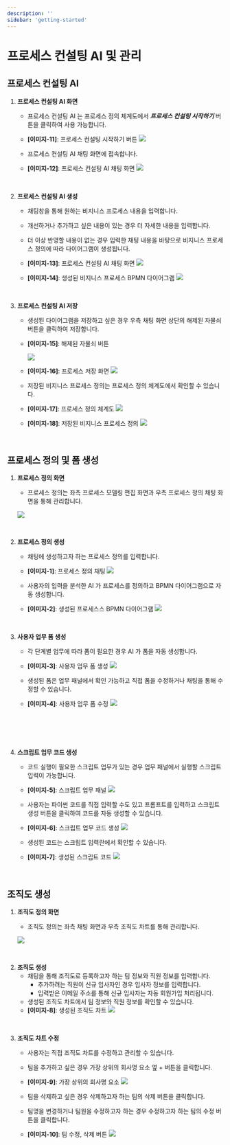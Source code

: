 ```yaml
---
description: ''
sidebar: 'getting-started'
---
```


# 프로세스 컨설팅 AI 및 관리


## 프로세스 컨설팅 AI

1. **프로세스 컨설팅 AI 화면**
   - 프로세스 컨설팅 AI 는 프로세스 정의 체계도에서 ***프로세스 컨설팅 시작하기*** 버튼을 클릭하여 사용 가능합니다.
   - **[이미지-11]**: 프로세스 컨설팅 시작하기 버튼
   ![](../../uengine-image/process-gpt/process_consulting_button.png)

   - 프로세스 컨설팅 AI 채팅 화면에 접속합니다.
   - **[이미지-12]**: 프로세스 컨설팅 AI 채팅 화면
   ![](../../uengine-image/process-gpt/process_consulting_ai_chat1.png)

<br>

2. **프로세스 컨설팅 AI 생성**  
   - 채팅창을 통해 원하는 비지니스 프로세스 내용을 입력합니다.
   - 개선하거나 추가하고 싶은 내용이 있는 경우 더 자세한 내용을 입력합니다.
   - 더 이상 반영할 내용이 없는 경우 입력한 채팅 내용을 바탕으로 비지니스 프로세스 정의에 따라 다이어그램이 생성됩니다.

   - **[이미지-13]**: 프로세스 컨설팅 AI 채팅 화면
   ![](../../uengine-image/process-gpt/process_consulting_ai_chat2.png)

   - **[이미지-14]**: 생성된 비지니스 프로세스 BPMN 다이어그램
   ![](../../uengine-image/process-gpt/process_consulting_ai_chat3.png)

<br>

3. **프로세스 컨설팅 AI 저장**  
   - 생성된 다이어그램을 저장하고 싶은 경우 우측 채팅 화면 상단의 해제된 자물쇠 버튼을 클릭하여 저장합니다.
   - **[이미지-15]**: 해제된 자물쇠 버튼
   
      ![](../../uengine-image/process-gpt/process_consulting_ai_chat4.png)

   - **[이미지-16]**: 프로세스 저장 화면
   ![](../../uengine-image/process-gpt/process_consulting_ai_chat5.png)

   - 저장된 비지니스 프로세스 정의는 프로세스 정의 체계도에서 확인할 수 있습니다.
   - **[이미지-17]**: 프로세스 정의 체계도
   ![](../../uengine-image/process-gpt/process_definition_map1.png)
   - **[이미지-18]**:   저장된 비지니스 프로세스 정의
   ![](../../uengine-image/process-gpt/process_definition_map2.png)

<br>   

## 프로세스 정의 및 폼 생성

1. **프로세스 정의 화면**  
   - 프로세스 정의는 좌측 프로세스 모델링 편집 화면과 우측 프로세스 정의 채팅 화면을 통해 관리합니다.

   ![](../../uengine-image/process-gpt/processDefinitionChat_sub1.png)

<br>

2. **프로세스 정의 생성**  
   - 채팅에 생성하고자 하는 프로세스 정의를 입력합니다.
   - **[이미지-1]**: 프로세스 정의 채팅
   ![](../../uengine-image/process-gpt/process_definition_chat1.png)

   - 사용자의 입력을 분석한 AI 가 프로세스를 정의하고 BPMN 다이어그램으로 자동 생성합니다.
   - **[이미지-2]**: 생성된 프로세스스 BPMN 다이어그램
   ![](../../uengine-image/process-gpt/process_definition_chat2.png)

<br>

3. **사용자 업무 폼 생성**  
   - 각 단계별 업무에 따라 폼이 필요한 경우 AI 가 폼을 자동 생성합니다.
   - **[이미지-3]**: 사용자 업무 폼 생성
   ![](../../uengine-image/process-gpt/process_definition_chat3.png)


   - 생성된 폼은 업무 패널에서 확인 가능하고 직접 폼을 수정하거나 채팅을 통해 수정할 수 있습니다.
   - **[이미지-4]**: 사용자 업무 폼 수정
   ![](../../uengine-image/process-gpt/process_definition_chat4.png)

<br>

<span id="script-code">&nbsp;</span>
<br><br>

4. **스크립트 업무 코드 생성**  
   - 코드 실행이 필요한 스크립트 업무가 있는 경우 업무 패널에서 실행할 스크립트 입력이 가능합니다.
   - **[이미지-5]**: 스크립트 업무 패널
   ![](../../uengine-image/process-gpt/process_definition_chat5.png)

   - 사용자는 파이썬 코드를 직접 입력할 수도 있고 프롬프트를 입력하고 스크립트 생성 버튼을 클릭하여 코드를 자동 생성할 수 있습니다.
   - **[이미지-6]**: 스크립트 업무 코드 생성
   ![](../../uengine-image/process-gpt/process_definition_chat6.png)

   - 생성된 코드는 스크립트 입력란에서 확인할 수 있습니다.
   - **[이미지-7]**: 생성된 스크립트 코드
   ![](../../uengine-image/process-gpt/process_definition_chat7.png)

<br>

## 조직도 생성

1. **조직도 정의 화면**
   - 조직도 정의는 좌측 채팅 화면과 우측 조직도 차트를 통해 관리합니다.

   ![](../../uengine-image/process-gpt/organization_chart_chat1.png)

<br>

2. **조직도 생성**  
   - 채팅을 통해 조직도로 등록하고자 하는 팀 정보와 직원 정보를 입력합니다.
      - 추가하려는 직원이 신규 입사자인 경우 입사자 정보를 입력합니다.
      - 입력받은 이메일 주소를 통해 신규 입사자는 자동 회원가입 처리됩니다.
   - 생성된 조직도 차트에서 팀 정보와 직원 정보를 확인할 수 있습니다.
   - **[이미지-8]**: 생성된 조직도 차트
   ![](../../uengine-image/process-gpt/organization_chart_chat2.png)

<br>

3. **조직도 차트 수정**  
   - 사용자는 직접 조직도 차트를 수정하고 관리할 수 있습니다.
   - 팀을 추가하고 싶은 경우 가장 상위의 회사명 요소 옆 + 버튼을 클릭합니다.
   - **[이미지-9]**: 가장 상위의 회사명 요소
   ![](../../uengine-image/process-gpt/organization_chart_chat3.png)

   - 팀을 삭제하고 싶은 경우 삭제하고자 하는 팀의 삭제 버튼을 클릭합니다.
   - 팀명을 변경하거나 팀원을 수정하고자 하는 경우 수정하고자 하는 팀의 수정 버튼을 클릭합니다.
   - **[이미지-10]**: 팀 수정, 삭제 버튼
   ![](../../uengine-image/process-gpt/organization_chart_chat4.png)

<br>

